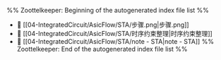 %% Zoottelkeeper: Beginning of the autogenerated index file list  %%
- 📄 [[04-IntegratedCircuit/AsicFlow/STA/步骤.png|步骤.png]]
- 📄 [[04-IntegratedCircuit/AsicFlow/STA/时序约束整理|时序约束整理]]
- 📄 [[04-IntegratedCircuit/AsicFlow/STA/note - STA|note - STA]]
%% Zoottelkeeper: End of the autogenerated index file list  %%
